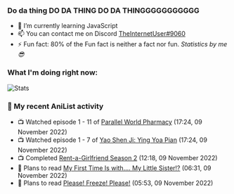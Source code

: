 ### Do da thing DO DA THING DO DA THINGGGGGGGGGGG

<!-- **TheInternetUser0/TheInternetUser0** is a ✨ _special_ ✨ repository because its `README.md` (this file) appears on your GitHub profile. -->


- 🌱 I’m currently learning JavaScript
- 📫 You can contact me on Discord [TheInternetUser#9060](https://discord.com/users/534117072796385300)
- ⚡ Fun fact: 80% of the Fun fact is neither a fact nor fun. _Statistics by me 😎_

### What I'm doing right now:
![Stats](https://discord.c99.nl/widget/theme-3/534117072796385300.png)

### 🌸 My recent AniList activity

<!-- ANILIST_ACTIVITY:start -->

-   📺 Watched episode 1 - 11 of [Parallel World Pharmacy](https://anilist.co/anime/136707) (17:24, 09 November 2022)
-   📺 Watched episode 1 - 7 of [Yao Shen Ji: Ying Yoa Pian](https://anilist.co/anime/104959) (17:24, 09 November 2022)
-   📺 Completed [Rent-a-Girlfriend Season 2](https://anilist.co/anime/124410) (12:18, 09 November 2022)
-   📖 Plans to read [My First Time Is with.... My Little Sister!?](https://anilist.co/manga/118989) (06:31, 09 November 2022)
-   📖 Plans to read [Please! Freeze! Please!](https://anilist.co/manga/116295) (05:53, 09 November 2022)

<!-- ANILIST_ACTIVITY:end -->
